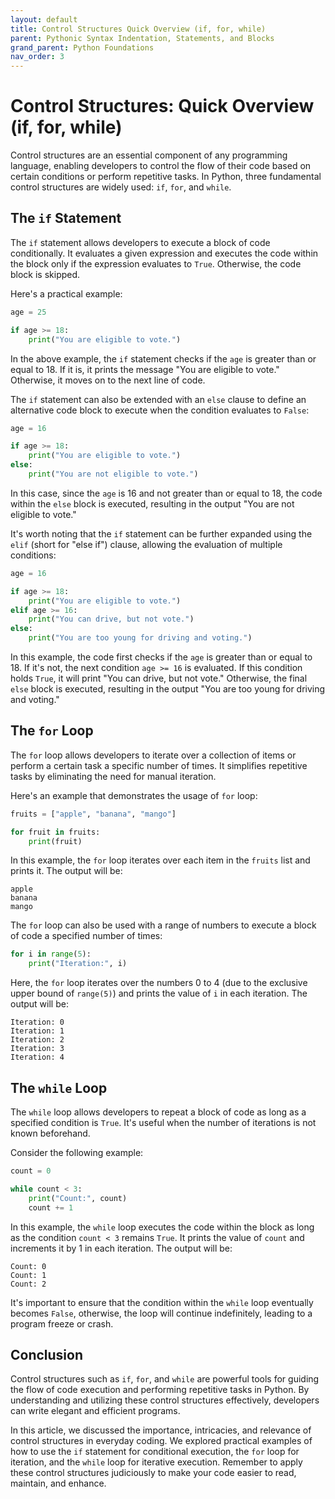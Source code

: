 ```yaml
---
layout: default
title: Control Structures Quick Overview (if, for, while)
parent: Pythonic Syntax Indentation, Statements, and Blocks
grand_parent: Python Foundations
nav_order: 3
---
```

# Control Structures: Quick Overview (if, for, while)

Control structures are an essential component of any programming language, enabling developers to control the flow of their code based on certain conditions or perform repetitive tasks. In Python, three fundamental control structures are widely used: `if`, `for`, and `while`.

## The `if` Statement

The `if` statement allows developers to execute a block of code conditionally. It evaluates a given expression and executes the code within the block only if the expression evaluates to `True`. Otherwise, the code block is skipped.

Here's a practical example:

```python
age = 25

if age >= 18:
    print("You are eligible to vote.")
```

In the above example, the `if` statement checks if the `age` is greater than or equal to 18. If it is, it prints the message "You are eligible to vote." Otherwise, it moves on to the next line of code.

The `if` statement can also be extended with an `else` clause to define an alternative code block to execute when the condition evaluates to `False`:

```python
age = 16

if age >= 18:
    print("You are eligible to vote.")
else:
    print("You are not eligible to vote.")
```

In this case, since the `age` is 16 and not greater than or equal to 18, the code within the `else` block is executed, resulting in the output "You are not eligible to vote."

It's worth noting that the `if` statement can be further expanded using the `elif` (short for "else if") clause, allowing the evaluation of multiple conditions:

```python
age = 16

if age >= 18:
    print("You are eligible to vote.")
elif age >= 16:
    print("You can drive, but not vote.")
else:
    print("You are too young for driving and voting.")
```

In this example, the code first checks if the `age` is greater than or equal to 18. If it's not, the next condition `age >= 16` is evaluated. If this condition holds `True`, it will print "You can drive, but not vote." Otherwise, the final `else` block is executed, resulting in the output "You are too young for driving and voting."

## The `for` Loop

The `for` loop allows developers to iterate over a collection of items or perform a certain task a specific number of times. It simplifies repetitive tasks by eliminating the need for manual iteration.

Here's an example that demonstrates the usage of `for` loop:

```python
fruits = ["apple", "banana", "mango"]

for fruit in fruits:
    print(fruit)
```

In this example, the `for` loop iterates over each item in the `fruits` list and prints it. The output will be:

```
apple
banana
mango
```

The `for` loop can also be used with a range of numbers to execute a block of code a specified number of times:

```python
for i in range(5):
    print("Iteration:", i)
```

Here, the `for` loop iterates over the numbers 0 to 4 (due to the exclusive upper bound of `range(5)`) and prints the value of `i` in each iteration. The output will be:

```
Iteration: 0
Iteration: 1
Iteration: 2
Iteration: 3
Iteration: 4
```

## The `while` Loop

The `while` loop allows developers to repeat a block of code as long as a specified condition is `True`. It's useful when the number of iterations is not known beforehand.

Consider the following example:

```python
count = 0

while count < 3:
    print("Count:", count)
    count += 1
```

In this example, the `while` loop executes the code within the block as long as the condition `count < 3` remains `True`. It prints the value of `count` and increments it by 1 in each iteration. The output will be:

```
Count: 0
Count: 1
Count: 2
```

It's important to ensure that the condition within the `while` loop eventually becomes `False`, otherwise, the loop will continue indefinitely, leading to a program freeze or crash.

## Conclusion

Control structures such as `if`, `for`, and `while` are powerful tools for guiding the flow of code execution and performing repetitive tasks in Python. By understanding and utilizing these control structures effectively, developers can write elegant and efficient programs.

In this article, we discussed the importance, intricacies, and relevance of control structures in everyday coding. We explored practical examples of how to use the `if` statement for conditional execution, the `for` loop for iteration, and the `while` loop for iterative execution. Remember to apply these control structures judiciously to make your code easier to read, maintain, and enhance.